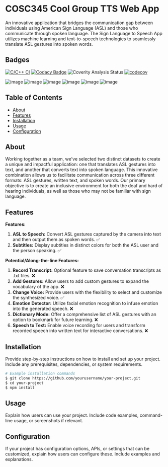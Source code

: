 # COSC345 Cool Group TTS Web App

An innovative application that bridges the communication gap between individuals using American Sign Language (ASL) and those who communicate through spoken language. The Sign Language to Speech App utilizes machine learning and text-to-speech technologies to seamlessly translate ASL gestures into spoken words.

## Badges
[![C/C++ CI](https://github.com/pakinui/cosc345/actions/workflows/c-cpp.yml/badge.svg)](https://github.com/pakinui/cosc345/actions/workflows/c-cpp.yml)
[![Codacy Badge](https://app.codacy.com/project/badge/Grade/409b0d67499c4c9b8def12c695be78f9)](https://app.codacy.com/gh/pakinui/cosc345/dashboard?utm_source=gh&utm_medium=referral&utm_content=&utm_campaign=Badge_grade) <!--Codacy = Static Source Code Analysis-->
![Coverity Analysis Status](https://scan.coverity.com/projects/28987/badge.svg)<!--Coverity = Static Source Code Analysis-->
[![codecov](https://codecov.io/gh/pakinui/cosc345/graph/badge.svg?token=GUFNGUO6M4)](https://codecov.io/gh/pakinui/cosc345)

![image](https://img.shields.io/badge/Windows-0078D6?style=for-the-badge&logo=windows&logoColor=white)
![image](https://img.shields.io/badge/C%2B%2B-00599C?style=for-the-badge&logo=c%2B%2B&logoColor=white)
![image](https://img.shields.io/badge/VSCode-0078D4?style=for-the-badge&logo=visual%20studio%20code&logoColor=white)
![image](https://img.shields.io/badge/Codecov-F01F7A?style=for-the-badge&logo=Codecov&logoColor=white)
![image](https://img.shields.io/badge/Python-FFD43B?style=for-the-badge&logo=python&logoColor=blue)
![image](https://img.shields.io/badge/pypi-3775A9?style=for-the-badge&logo=pypi&logoColor=white)


## Table of Contents

- [About](#about)
- [Features](#features)
- [Installation](#installation)
- [Usage](#usage)
- [Configuration](#configuration)

## About

Working together as a team, we've selected two distinct datasets to create a unique and impactful application: one that translates ASL gestures into text, and another that converts text into spoken language. This innovative combination allows us to facilitate communication across three different formats: ASL gestures, written text, and spoken words. Our primary objective is to create an inclusive environment for both the deaf and hard of hearing individuals, as well as those who may not be familiar with sign language.

## Features

**Features:**

1. **ASL to Speech:** Convert ASL gestures captured by the camera into text and then output them as spoken words. :white_check_mark:
3. **Subtitles:** Display subtitles in distinct colors for both the ASL user and the person speaking. :white_check_mark:

**Potential/Along-the-line Features:**

1. **Record Transcript:** Optional feature to save conversation transcripts as .txt files. :x:
2. **Add Gestures:** Allow users to add custom gestures to expand the vocabulary of the app. :x:
3. **Change Voice:** Provide users with the flexibility to select and customize the synthesized voice. :white_check_mark:
4. **Emotion Detector:** Utilize facial emotion recognition to infuse emotion into the generated speech. :x:
5. **Dictionary Mode:** Offer a comprehensive list of ASL gestures with an option to bookmark for future learning. :x:
6. **Speech to Text:** Enable voice recording for users and transform recorded speech into written text for interactive conversations. :x:

## Installation

Provide step-by-step instructions on how to install and set up your project. Include any prerequisites, dependencies, or system requirements.

```bash
# Example installation commands
$ git clone https://github.com/yourusername/your-project.git
$ cd your-project
$ npm install
```

## Usage

Explain how users can use your project. Include code examples, command-line usage, or screenshots if relevant.

## Configuration

If your project has configuration options, APIs, or settings that can be customized, explain how users can configure these. Include examples and explanations.

